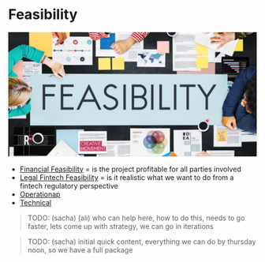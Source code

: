 # Feasibility

![](img/feasibility.png)  

- [Financial Feasibility](financial.md) = is the project profitable for all parties involved
- [Legal Fintech Feasibility](fintech.md) = is it realistic what we want to do from a fintech regulatory perspective
- [Operationap](operational.md)
- [Technical](technical.md)


> TODO: (sacha) (ali) who can help here, how to do this, needs to go faster, lets come up with strategy, we can go in iterations

> TODO: (sacha) initial quick content, everything we can do by thursday noon, so we have a full package